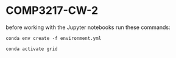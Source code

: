 # COMP3217-CW-2

before working with the Jupyter notebooks run these commands:

```
conda env create -f environment.yml
```

```
conda activate grid
```
